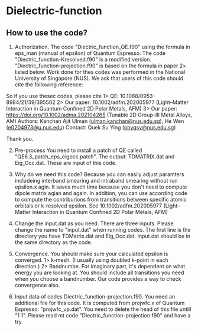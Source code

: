 # Dielectric-function
How to use the code?
------------------------


1. Authorization. 
The code "Diectric_function_QE.f90" using the formula in eps_man (manual of epsilon) of Quantum Espresso. The code "Diectric_function-Kresolved.f90" is a modified version. "Diectric_function-projection.f90" is based on the formula in paper 2> listed below. Work done for thes codes was performed in the National University of Singapore (NUS). We ask that users of this code should cite the following reference:

So if you use thesec codes, please cite 
1> QE: 10.1088/0953-8984/21/39/395502
2> Our paper: 10.1002/adfm.202005977  (Light–Matter Interaction in Quantum Confined 2D Polar Metals, AFM)
3> Our paper: https://doi.org/10.1002/adma.202104265 (Tunable 2D Group-III Metal Alloys, AM)
Authors: Kanchan Ajit Ulman (ulman.kanchan@nus.edu.sg), He Wen (e0204973@u.nus.edu)
Contact: Quek Su Ying (phyqsy@nus.edu.sg)

Thank you.

2. Pre-process
You need to install a patch of QE called "QE6.3_patch_eps_eigocc.patch".
The output: TDMATRIX.dat and Eig_Occ.dat. These are input of this code.

3. Why do we need this code?
Because you can easily adjust paramters includeing interband smearing and intraband smearing without run epsilon.x agin.
It saves much time because you don't need to compute dipole matrix agian and again.
In addition, you can use according code to compute the contriburions from transitions between specific atomic orbitals or k-resolved epsilon.
See 10.1002/adfm.202005977 (Light–Matter Interaction in Quantum Confined 2D Polar Metals, AFM)

4. Change the input.dat as you need.
There are three inputs. Please change the name to "input.dat" when running codes.
The first line is the directory you have TDMatrix.dat and Eig_Occ.dat.
Input.dat should be in the same directory as the code.

5. Convergence.
You should make sure your calculated epsilon is converged.
1> k-mesh. (I usually using doubled k-point in each direction.)
2> Bandnumbe. For imaginary part, it's dependent on what energy you are looking at. You should include all transitions you need when you choose a bandnumber. Our code provides a way to check convergence also. 

6. Input data of codes Diectric_function-projection.f90.
You need an additional file for this code. It is computed from projwfc.x of Quantum Espresso: "projwfc_up.dat".
You need to delete the head of this file untill "1  1". Please read mt code "Diectric_function-projection.f90" and have a try. 





